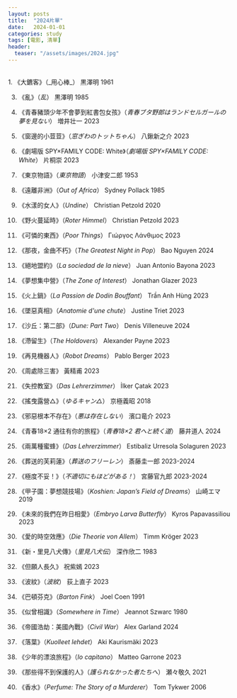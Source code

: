 ```yaml
---
layout: posts
title:  "2024片單"
date:   2024-01-01
categories: study
tags: [電影, 清單]
header: 
  teaser: "/assets/images/2024.jpg"
---
```

<br>
1.  《大鑣客》（_用心棒_） 黒澤明 1961
  
3.  《亂》（_乱_） 黒澤明 1985
  
5.  《青春豬頭少年不會夢到紅書包女孩》（_青春ブタ野郎はランドセルガールの夢を見ない_） 増井壮一 2023
  
7.  《窗邊的小荳荳》（_窓ぎわのトットちゃん_） 八鍬新之介 2023
  
9.  《劇場版 SPY×FAMILY CODE: White》（_劇場版 SPY×FAMILY CODE: White_） 片桐崇 2023
  
11.  《東京物語》（_東京物語_） 小津安二郎 1953
  
13.  《遠離非洲》（_Out of Africa_） Sydney Pollack 1985
  
15.  《水漾的女人》（_Undine_） Christian Petzold 2020
  
17.  《野火蔓延時》（_Roter Himmel_） Christian Petzold 2023
  
19.  《可憐的東西》（_Poor Things_） Γιώργος Λάνθιμος 2023
  
21.  《那夜，金曲不朽》（_The Greatest Night in Pop_） Bao Nguyen 2024
  
23.  《絕地盟約》（_La sociedad de la nieve_） Juan Antonio Bayona 2023
  
25.  《夢想集中營》（_The Zone of Interest_） Jonathan Glazer 2023
  
27.  《火上鍋》（_La Passion de Dodin Bouffant_） Trần Anh Hùng 2023
  
29.  《墜惡真相》（_Anatomie d'une chute_） Justine Triet 2023
  
31.  《沙丘：第二部》（_Dune: Part Two_） Denis Villeneuve 2024
  
33.  《滯留生》（_The Holdovers_） Alexander Payne 2023
  
35.  《再見機器人》（_Robot Dreams_） Pablo Berger 2023
  
37.  《周處除三害》 黃精甫 2023
  
39.  《失控教室》（_Das Lehrerzimmer_） İlker Çatak 2023
  
41.  《搖曳露營△》（_ゆるキャン△_） 京極義昭 2018
  
43.  《邪惡根本不存在》（_悪は存在しない_） 濱口竜介 2023
  
45.  《青春18×2 通往有你的旅程》（_青春18×2 君へと続く道_） 藤井道人 2024
  
47.  《兩萬種蜜蜂》（_Das Lehrerzimmer_） Estibaliz Urresola Solaguren 2023
  
49.  《葬送的芙莉蓮》（_葬送のフリーレン_） 斎藤圭一郎 2023-2024
  
51.  《極度不妥！》（_不適切にもほどがある！_） 宮藤官九郎 2023-2024
  
53.  《甲子園：夢想競技場》（_Koshien: Japan’s Field of Dreams_） 山崎エマ 2019
  
55.  《未來的我們在昨日相愛》（_Embryo Larva Butterfly_） Kyros Papavassiliou 2023
  
57.  《愛的時空效應》（_Die Theorie von Allem_） Timm Kröger 2023
  
59.  《新・里見八犬傳》（_里見八犬伝_） 深作欣二 1983
  
61.  《但願人長久》 祝紫嫣 2023
  
63.  《波紋》（_波紋_） 荻上直子 2023
  
65.  《巴頓芬克》（_Barton Fink_） Joel Coen 1991
  
67.  《似曾相識》（_Somewhere in Time_） Jeannot Szwarc 1980
  
69.  《帝國浩劫：美國內戰》（_Civil War_） Alex Garland 2024
  
71.  《落葉》（_Kuolleet lehdet_） Aki Kaurismäki 2023
  
73.  《少年的漂浪旅程》（_Io capitano_） Matteo Garrone 2023
  
75.  《那些得不到保護的人》（_護られなかった者たちへ_） 瀬々敬久 2021

75.  《香水》（_Perfume: The Story of a Murderer_） Tom Tykwer 2006